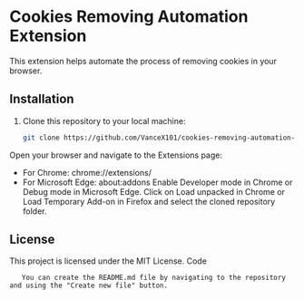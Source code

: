 # Cookies Removing Automation Extension

This extension helps automate the process of removing cookies in your browser.

## Installation

1. Clone this repository to your local machine:
   ```sh
   git clone https://github.com/VanceX101/cookies-removing-automation-extension.git

Open your browser and navigate to the Extensions page:
- For Chrome: chrome://extensions/
- For Microsoft Edge: about:addons
Enable Developer mode in Chrome or Debug mode in Microsoft Edge.
Click on Load unpacked in Chrome or Load Temporary Add-on in Firefox and select the cloned repository folder.

## License
This project is licensed under the MIT License.
Code 
```
   You can create the README.md file by navigating to the repository and using the "Create new file" button.
